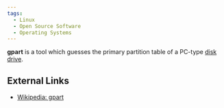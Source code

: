 ```yaml
---
tags:
  - Linux
  - Open Source Software
  - Operating Systems
---
```

**gpart** is a tool which guesses the primary partition table
of a PC-type [disk drive](hard_drive.md).

## External Links

* [Wikipedia: gpart](https://en.wikipedia.org/wiki/Gpart)
